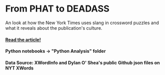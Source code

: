 # From PHAT to DEADASS
An look at how the New York Times uses slang in crossword puzzles and what it reveals about the publication's culture.



#### <a href = "https://aishichandra.github.io/Slang_NYT_XWord/"> Read the article! </a>
#### Python notebooks -> "Python Analysis" folder
#### Data Source: XWordInfo and Dylan O' Shea's public Github json files on NYT XWords

